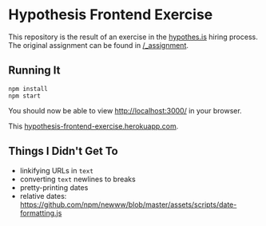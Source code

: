 # Hypothesis Frontend Exercise

This repository is the result of an exercise in the [hypothes.is](https://hypothes.is/) hiring process. The original assignment can be found in [/_assignment](/_assignment).


## Running It

```
npm install
npm start
```

You should now be able to view [http://localhost:3000/](http://localhost:3000/) in your browser.

This [hypothesis-frontend-exercise.herokuapp.com](hypothesis-frontend-exercise.herokuapp.com).





## Things I Didn't Get To

- linkifying URLs in `text`
- converting `text` newlines to breaks
- pretty-printing dates
- relative dates: https://github.com/npm/newww/blob/master/assets/scripts/date-formatting.js
